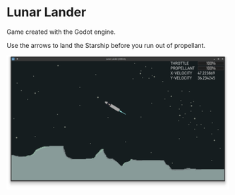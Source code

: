 # Lunar Lander

Game created with the Godot engine.

Use the arrows to land the Starship before you run out of propellant.

![Screenshot of gameplay](./assets/art/Screenshot.png)

